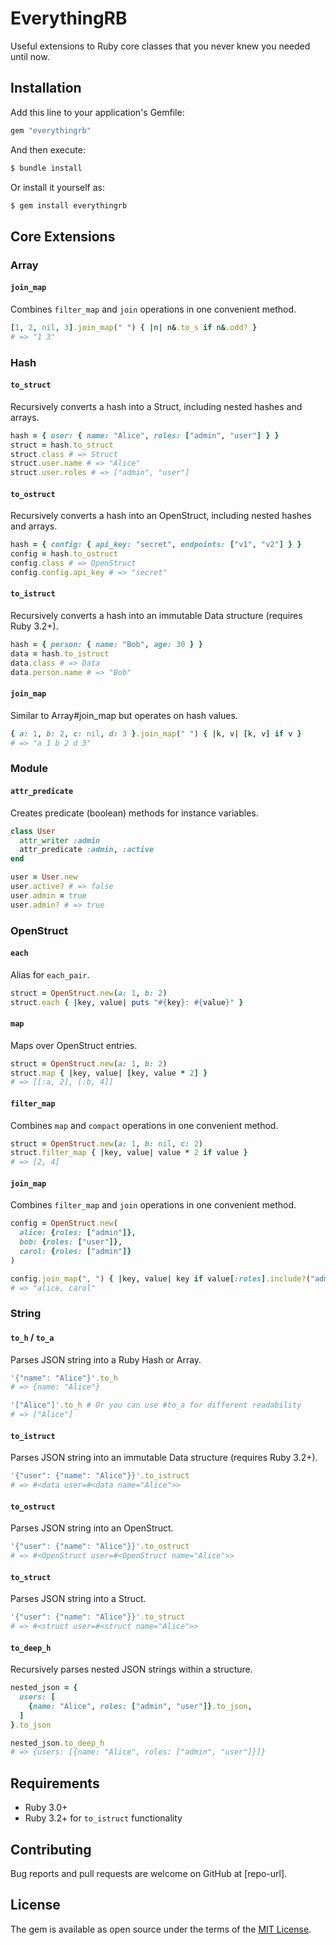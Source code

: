 # EverythingRB

Useful extensions to Ruby core classes that you never knew you needed until now.

## Installation

Add this line to your application's Gemfile:

```ruby
gem "everythingrb"
```

And then execute:

```bash
$ bundle install
```

Or install it yourself as:

```bash
$ gem install everythingrb
```

## Core Extensions

### Array

#### `join_map`
Combines `filter_map` and `join` operations in one convenient method.

```ruby
[1, 2, nil, 3].join_map(" ") { |n| n&.to_s if n&.odd? }
# => "1 3"
```

### Hash

#### `to_struct`
Recursively converts a hash into a Struct, including nested hashes and arrays.

```ruby
hash = { user: { name: "Alice", roles: ["admin", "user"] } }
struct = hash.to_struct
struct.class # => Struct
struct.user.name # => "Alice"
struct.user.roles # => ["admin", "user"]
```

#### `to_ostruct`
Recursively converts a hash into an OpenStruct, including nested hashes and arrays.

```ruby
hash = { config: { api_key: "secret", endpoints: ["v1", "v2"] } }
config = hash.to_ostruct
config.class # => OpenStruct
config.config.api_key # => "secret"
```

#### `to_istruct`
Recursively converts a hash into an immutable Data structure (requires Ruby 3.2+).

```ruby
hash = { person: { name: "Bob", age: 30 } }
data = hash.to_istruct
data.class # => Data
data.person.name # => "Bob"
```

#### `join_map`
Similar to Array#join_map but operates on hash values.

```ruby
{ a: 1, b: 2, c: nil, d: 3 }.join_map(" ") { |k, v| [k, v] if v }
# => "a 1 b 2 d 3"
```

### Module

#### `attr_predicate`
Creates predicate (boolean) methods for instance variables.

```ruby
class User
  attr_writer :admin
  attr_predicate :admin, :active
end

user = User.new
user.active? # => false
user.admin = true
user.admin? # => true
```

### OpenStruct

#### `each`
Alias for `each_pair`.

```ruby
struct = OpenStruct.new(a: 1, b: 2)
struct.each { |key, value| puts "#{key}: #{value}" }
```

#### `map`
Maps over OpenStruct entries.

```ruby
struct = OpenStruct.new(a: 1, b: 2)
struct.map { |key, value| [key, value * 2] }
# => [[:a, 2], [:b, 4]]
```

#### `filter_map`
Combines `map` and `compact` operations in one convenient method.

```ruby
struct = OpenStruct.new(a: 1, b: nil, c: 2)
struct.filter_map { |key, value| value * 2 if value }
# => [2, 4]
```

#### `join_map`
Combines `filter_map` and `join` operations in one convenient method.

```ruby
config = OpenStruct.new(
  alice: {roles: ["admin"]},
  bob: {roles: ["user"]},
  carol: {roles: ["admin"]}
)

config.join_map(", ") { |key, value| key if value[:roles].include?("admin") }
# => "alice, carol"
```

### String

#### `to_h` / `to_a`
Parses JSON string into a Ruby Hash or Array.

```ruby
'{"name": "Alice"}'.to_h
# => {name: "Alice"}

'["Alice"]'.to_h # Or you can use #to_a for different readability
# => ["Alice"]
```

#### `to_istruct`
Parses JSON string into an immutable Data structure (requires Ruby 3.2+).

```ruby
'{"user": {"name": "Alice"}}'.to_istruct
# => #<data user=#<data name="Alice">>
```

#### `to_ostruct`
Parses JSON string into an OpenStruct.

```ruby
'{"user": {"name": "Alice"}}'.to_ostruct
# => #<OpenStruct user=#<OpenStruct name="Alice">>
```

#### `to_struct`
Parses JSON string into a Struct.

```ruby
'{"user": {"name": "Alice"}}'.to_struct
# => #<struct user=#<struct name="Alice">>
```

#### `to_deep_h`
Recursively parses nested JSON strings within a structure.

```ruby
nested_json = {
  users: [
    {name: "Alice", roles: ["admin", "user"]}.to_json,
  ]
}.to_json

nested_json.to_deep_h
# => {users: [{name: "Alice", roles: ["admin", "user"]}]}
```

## Requirements

- Ruby 3.0+
- Ruby 3.2+ for `to_istruct` functionality

## Contributing

Bug reports and pull requests are welcome on GitHub at [repo-url].

## License

The gem is available as open source under the terms of the [MIT License](https://opensource.org/licenses/MIT).
